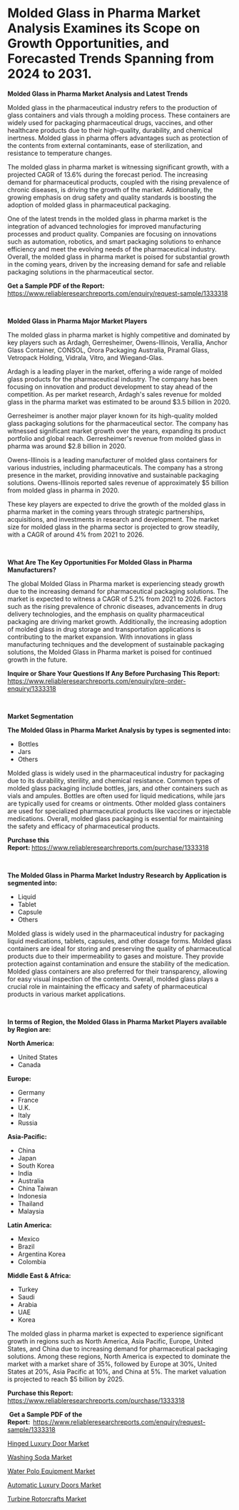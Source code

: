<p><h1>Molded Glass in Pharma Market Analysis Examines its Scope on Growth Opportunities, and Forecasted Trends Spanning from 2024 to 2031.</h1></p><p><strong>Molded Glass in Pharma Market Analysis and Latest Trends</strong></p>
<p><p>Molded glass in the pharmaceutical industry refers to the production of glass containers and vials through a molding process. These containers are widely used for packaging pharmaceutical drugs, vaccines, and other healthcare products due to their high-quality, durability, and chemical inertness. Molded glass in pharma offers advantages such as protection of the contents from external contaminants, ease of sterilization, and resistance to temperature changes.</p><p>The molded glass in pharma market is witnessing significant growth, with a projected CAGR of 13.6% during the forecast period. The increasing demand for pharmaceutical products, coupled with the rising prevalence of chronic diseases, is driving the growth of the market. Additionally, the growing emphasis on drug safety and quality standards is boosting the adoption of molded glass in pharmaceutical packaging.</p><p>One of the latest trends in the molded glass in pharma market is the integration of advanced technologies for improved manufacturing processes and product quality. Companies are focusing on innovations such as automation, robotics, and smart packaging solutions to enhance efficiency and meet the evolving needs of the pharmaceutical industry. Overall, the molded glass in pharma market is poised for substantial growth in the coming years, driven by the increasing demand for safe and reliable packaging solutions in the pharmaceutical sector.</p></p>
<p><strong>Get a Sample PDF of the Report:&nbsp;</strong> <a href="https://www.reliableresearchreports.com/enquiry/request-sample/1333318">https://www.reliableresearchreports.com/enquiry/request-sample/1333318</a></p>
<p>&nbsp;</p>
<p><strong>Molded Glass in Pharma Major Market Players</strong></p>
<p><p>The molded glass in pharma market is highly competitive and dominated by key players such as Ardagh, Gerresheimer, Owens-Illinois, Verallia, Anchor Glass Container, CONSOL, Orora Packaging Australia, Piramal Glass, Vetropack Holding, Vidrala, Vitro, and Wiegand-Glas.</p><p>Ardagh is a leading player in the market, offering a wide range of molded glass products for the pharmaceutical industry. The company has been focusing on innovation and product development to stay ahead of the competition. As per market research, Ardagh's sales revenue for molded glass in the pharma market was estimated to be around $3.5 billion in 2020.</p><p>Gerresheimer is another major player known for its high-quality molded glass packaging solutions for the pharmaceutical sector. The company has witnessed significant market growth over the years, expanding its product portfolio and global reach. Gerresheimer's revenue from molded glass in pharma was around $2.8 billion in 2020.</p><p>Owens-Illinois is a leading manufacturer of molded glass containers for various industries, including pharmaceuticals. The company has a strong presence in the market, providing innovative and sustainable packaging solutions. Owens-Illinois reported sales revenue of approximately $5 billion from molded glass in pharma in 2020.</p><p>These key players are expected to drive the growth of the molded glass in pharma market in the coming years through strategic partnerships, acquisitions, and investments in research and development. The market size for molded glass in the pharma sector is projected to grow steadily, with a CAGR of around 4% from 2021 to 2026.</p></p>
<p>&nbsp;</p>
<p><strong>What Are The Key Opportunities For Molded Glass in Pharma Manufacturers?</strong></p>
<p><p>The global Molded Glass in Pharma market is experiencing steady growth due to the increasing demand for pharmaceutical packaging solutions. The market is expected to witness a CAGR of 5.2% from 2021 to 2026. Factors such as the rising prevalence of chronic diseases, advancements in drug delivery technologies, and the emphasis on quality pharmaceutical packaging are driving market growth. Additionally, the increasing adoption of molded glass in drug storage and transportation applications is contributing to the market expansion. With innovations in glass manufacturing techniques and the development of sustainable packaging solutions, the Molded Glass in Pharma market is poised for continued growth in the future.</p></p>
<p><strong>Inquire or Share Your Questions If Any Before Purchasing This Report:</strong> <a href="https://www.reliableresearchreports.com/enquiry/pre-order-enquiry/1333318">https://www.reliableresearchreports.com/enquiry/pre-order-enquiry/1333318</a></p>
<p>&nbsp;</p>
<p><strong>Market Segmentation</strong></p>
<p><strong>The Molded Glass in Pharma Market Analysis by types is segmented into:</strong></p>
<p><ul><li>Bottles</li><li>Jars</li><li>Others</li></ul></p>
<p><p>Molded glass is widely used in the pharmaceutical industry for packaging due to its durability, sterility, and chemical resistance. Common types of molded glass packaging include bottles, jars, and other containers such as vials and ampules. Bottles are often used for liquid medications, while jars are typically used for creams or ointments. Other molded glass containers are used for specialized pharmaceutical products like vaccines or injectable medications. Overall, molded glass packaging is essential for maintaining the safety and efficacy of pharmaceutical products.</p></p>
<p><strong>Purchase this Report:&nbsp;</strong><a href="https://www.reliableresearchreports.com/purchase/1333318">https://www.reliableresearchreports.com/purchase/1333318</a></p>
<p>&nbsp;</p>
<p><strong>The Molded Glass in Pharma Market Industry Research by Application is segmented into:</strong></p>
<p><ul><li>Liquid</li><li>Tablet</li><li>Capsule</li><li>Others</li></ul></p>
<p><p>Molded glass is widely used in the pharmaceutical industry for packaging liquid medications, tablets, capsules, and other dosage forms. Molded glass containers are ideal for storing and preserving the quality of pharmaceutical products due to their impermeability to gases and moisture. They provide protection against contamination and ensure the stability of the medication. Molded glass containers are also preferred for their transparency, allowing for easy visual inspection of the contents. Overall, molded glass plays a crucial role in maintaining the efficacy and safety of pharmaceutical products in various market applications.</p></p>
<p>&nbsp;</p>
<p><strong>In terms of Region, the Molded Glass in Pharma Market Players available by Region are:</strong></p>
<p>
    <p> <strong> North America: </strong>
        <ul>
            <li>United States</li>
            <li>Canada</li>
        </ul>
        </p> 
    <p> <strong> Europe: </strong>
        <ul>
            <li>Germany</li>
            <li>France</li>
            <li>U.K.</li>
            <li>Italy</li>
            <li>Russia</li>
        </ul>
        </p> 
    <p> <strong> Asia-Pacific: </strong>
        <ul>
            <li>China</li>
            <li>Japan</li>
            <li>South Korea</li>
            <li>India</li>
            <li>Australia</li>
            <li>China Taiwan</li>
            <li>Indonesia</li>
            <li>Thailand</li>
            <li>Malaysia</li>
        </ul>
        </p> 
    <p> <strong> Latin America: </strong>
        <ul>
            <li>Mexico</li>
            <li>Brazil</li>
            <li>Argentina Korea</li>
            <li>Colombia</li>
        </ul>
        </p> 
    <p> <strong> Middle East & Africa: </strong>
        <ul>
            <li>Turkey</li>
            <li>Saudi</li>
            <li>Arabia</li>
            <li>UAE</li>
            <li>Korea</li>
        </ul>
    </p>
    </p>
<p><p>The molded glass in pharma market is expected to experience significant growth in regions such as North America, Asia Pacific, Europe, United States, and China due to increasing demand for pharmaceutical packaging solutions. Among these regions, North America is expected to dominate the market with a market share of 35%, followed by Europe at 30%, United States at 20%, Asia Pacific at 10%, and China at 5%. The market valuation is projected to reach $5 billion by 2025.</p></p>
<p><strong>Purchase this Report: </strong><a href="https://www.reliableresearchreports.com/purchase/1333318">https://www.reliableresearchreports.com/purchase/1333318</a></p>
<p>&nbsp;<strong>Get a Sample PDF of the Report:&nbsp;&nbsp;</strong><a href="https://www.reliableresearchreports.com/enquiry/request-sample/1333318">https://www.reliableresearchreports.com/enquiry/request-sample/1333318</a></p>
<p><strong></strong></p>
<p><p><a href="https://issuu.com/reportprime-2/docs/hinged-luxury-door-market-size-2030.pptx">Hinged Luxury Door Market</a></p><p><a href="https://medium.com/p/54566d78b692/edit">Washing Soda Market</a></p><p><a href="https://medium.com/p/06cda0738f95/edit">Water Polo Equipment Market</a></p><p><a href="https://issuu.com/reportprime-2/docs/automatic-luxury-doors-market-size-2030.pptx">Automatic Luxury Doors Market</a></p><p><a href="https://github.com/laholand/Market-Research-Report-List-2/blob/main/turbine-rotorcrafts-market.md">Turbine Rotorcrafts Market</a></p></p>